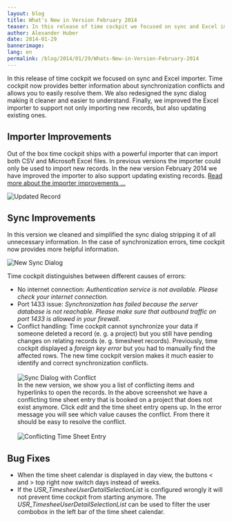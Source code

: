 ```yaml
---
layout: blog
title: What's New in Version February 2014
teaser: In this release of time cockpit we focused on sync and Excel importer. Time cockpit now provides better information about synchronization conflicts and allows you to easily resolve them. We also redesigned the sync dialog making it cleaner and easier to understand. Finally, we improved the Excel importer to support not only importing new records, but also updating existing ones.
author: Alexander Huber
date: 2014-01-29
bannerimage: 
lang: en
permalink: /blog/2014/01/29/Whats-New-in-Version-February-2014
---
```


<p xmlns="http://www.w3.org/1999/xhtml">In this release of time cockpit we focused on sync and Excel importer. Time cockpit now provides better information about synchronization conflicts and allows you to easily resolve them. We also redesigned the sync dialog making it cleaner and easier to understand. Finally, we improved the Excel importer to support not only importing new records, but also updating existing ones.</p><h2 xmlns="http://www.w3.org/1999/xhtml">Importer Improvements</h2><p xmlns="http://www.w3.org/1999/xhtml">Out of the box time cockpit ships with a powerful importer that can import both CSV and Microsoft Excel files. In previous versions the importer could only be used to import new records. In the new version February 2014 we have improved the importer to also support updating existing records. <a href="~/blog/2014/01/28/Importer-Improvements" title="Importer improvements in version February 2014">Read more about the importer improvements ...</a></p><p xmlns="http://www.w3.org/1999/xhtml">
  <img title="Updated Record" src="{{site.baseurl}}/content/images/blog/2014/01/Updated Record.png" alt="Updated Record" />
</p><h2 xmlns="http://www.w3.org/1999/xhtml">Sync Improvements</h2><p xmlns="http://www.w3.org/1999/xhtml">In this version we cleaned and simplified the sync dialog stripping it of all unnecessary information. In the case of synchronization errors, time cockpit now provides more helpful information. </p><p xmlns="http://www.w3.org/1999/xhtml">
  <img title="New Sync Dialog" src="{{site.baseurl}}/content/images/blog/2014/01/New Sync Dialog.png" alt="New Sync Dialog" />
</p><p xmlns="http://www.w3.org/1999/xhtml">Time cockpit distinguishes between different causes of errors:</p><ul xmlns="http://www.w3.org/1999/xhtml">
  <li>No internet connection: <em>Authentication service is not available. Please check your internet connection.</em></li>
  <li>Port 1433 issue: <em>Synchronization has failed because the server database is not reachable. Please make sure that outbound traffic on port 1433 is allowed in your firewall</em>.</li>
  <li>Conflict handling: Time cockpit cannot synchronize your data if someone deleted a record (e. g. a project) but you still have pending changes on relating records (e. g. timesheet records). Previously, time cockpit displayed a <em>foreign key error</em> but you had to manually find the affected rows. The new time cockpit version makes it much easier to identify and correct synchronization conflicts. 
<br /><br /><img title="Sync Dialog with Conflict" src="{{site.baseurl}}/content/images/blog/2014/01/ConflictingSyncDialog.png" alt="Sync Dialog with Conflict" /><br />
 In the new version, we show you a list of conflicting items and hyperlinks to open the records. In the above screenshot we have a conflicting time sheet entry that is booked on a project that does not exist anymore. Click <em>edit</em> and the time sheet entry opens up. In the error message you will see which value causes the conflict. From there it should be easy to resolve the conflict.
<br /><br /><img title="Conflicting Time Sheet Entry" src="{{site.baseurl}}/content/images/blog/2014/01/Conflicting TS.png" alt="Conflicting Time Sheet Entry" /></li>
</ul><h2 xmlns="http://www.w3.org/1999/xhtml">Bug Fixes</h2><ul xmlns="http://www.w3.org/1999/xhtml">
  <li>When the time sheet calendar is displayed in day view, the buttons &lt; and &gt; top right now switch days instead of weeks.</li>
  <li>If the <em>USR_TimesheeUserDetailSelectionList</em> is configured wrongly it will not prevent time cockpit from starting anymore. The <em>USR_TimesheeUserDetailSelectionList</em> can be used to filter the user combobox in the left bar of the time sheet calendar.</li>
</ul>
